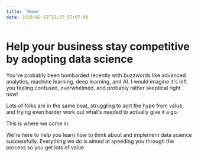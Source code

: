 ```yaml
---
title: 'Home'
date: 2018-02-12T15:37:57+07:00
---
```


# Help your business stay competitive by adopting data science

You've probably been bombarded recently with buzzwords like advanced analytics, machine learning, deep learning, and AI. I would imagine it's left you feeling confused, overwhelmed, and probably rather skeptical right now!

Lots of folks are in the same boat, struggling to sort the hype from value, and trying even harder work out what's needed to actually give it a go.

This is where we come in.

We're here to help you learn how to think about and implement data science successfully. Everything we do is aimed at speeding you through the process so you get lots of value. 